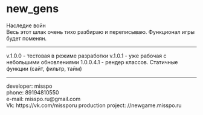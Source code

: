 # new_gens
Наследие войн<br>
Весь этот шлак очень тихо разбираю и переписываю. Функционал игры будет поменян.<hr>
v.1.0.0 - тестовая в режиме разработки
v.1.0.1 - уже рабочая с небольшими обновлениями
1.0.0.4.1 - рендер классов. Статичные функции (сайт, фильтр, тайм)


<hr>
developer: misspo<br>
phone: 89194810550<br>
e-mail: misspo.ru@gmail.com<br>
Vk: https://vk.com/missporu
production project: //newgame.misspo.ru